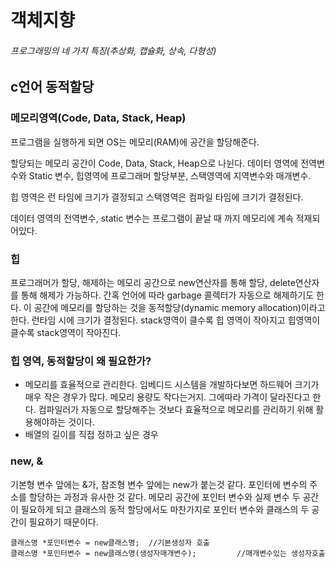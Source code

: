 # 객체지향

###### 프로그래밍의 네 가지 특징(추상화, 캡슐화, 상속, 다형성)

## c언어 동적할당

### 메모리영역(Code, Data, Stack, Heap)

프로그램을 실행하게 되면 OS는 메모리(RAM)에 공간을 할당해준다.

할당되는 메모리 공간이 Code, Data, Stack, Heap으로 나뉜다. 데이터 영역에 전역변수와 Static 변수, 힙영역에 프로그래머 할당부분, 스택영역에 지역변수와 매개변수.

힙 영역은 런 타임에 크기가 결정되고 스택영역은 컴파일 타임에 크기가 결정된다. 

데이터 영역의 전역변수, static 변수는 프로그램이 끝날 때 까지 메모리에 계속 적재되어있다. 

### 힙

프로그래머가 할당, 해제하는 메모리 공간으로 new연산자를 통해 할당, delete연산자를 통해 해제가 가능하다. 간혹 언어에 따라 garbage 콜렉터가 자동으로 해제하기도 한다. 이 공간에 메모리를 할당하는 것을 동적할당(dynamic memory allocation)이라고 한다. 런타임 시에 크기가 결정된다. stack영역이 클수록 힙 영역이 작아지고 힙영역이 클수록 stack영역이 작아진다. 

### 힙 영역, 동적할당이 왜 필요한가?

- 메모리를 효율적으로 관리한다. 임베디드 시스템을 개발하다보면 하드웨어 크기가 매우 작은 경우가 많다. 메모리 용량도 작다는거지. 그에따라 가격이 달라진다고 한다. 컴파일러가 자동으로 할당해주는 것보다 효율적으로 메모리를 관리하기 위해 활용해야하는 것이다. 
- 배열의 길이를 직접 정하고 싶은 경우

### new, &

기본형 변수 앞에는 &가, 참조형 변수 앞에는 new가 붙는것 같다. 포인터에 변수의 주소를 할당하는 과정과 유사한 것 같다. 메모리 공간에 포인터 변수와 실제 변수 두 공간이 필요하게 되고 클래스의 동적 할당에서도 마찬가지로 포인터 변수와 클래스의 두 공간이 필요하기 때문이다. 

~~~ 
클래스명 *포인터변수 = new클래스명;	//기본생성자 호출
클래스명 *포인터변수 = new클래스명(생성자매개변수); 		//매개변수있는 생성자호출
~~~



